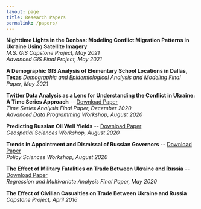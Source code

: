 ```yaml
---
layout: page
title: Research Papers
permalink: /papers/
---
```


**Nighttime Lights in the Donbas: Modeling Conflict Migration Patterns in Ukraine Using Satellite Imagery**  
*M.S. GIS Capstone Project, May 2021*  
*Advanced GIS Final Project, May 2021* 

**A Demographic GIS Analysis of Elementary School Locations in Dallas, Texas**
*Demographic and Epidemiological Analysis and Modeling Final Paper, May 2021*

**Twitter Data Analysis as a Lens for Understanding the Conflict in Ukraine: A Time Series Approach** -- [Download Paper](Ukrainian_Patriotic_Tweets.pdf)  
*Time Series Analysis Final Paper, December 2020*  
*Advanced Data Programming Workshop, August 2020*

**Predicting Russian Oil Well Yields** -- [Download Paper](Oil_Well_Yields.pdf)  
*Geospatial Sciences Workshop, August 2020*

**Trends in Appointment and Dismissal of Russian Governors** -- [Download Paper](Russian_Governors.pdf)  
*Policy Sciences Workshop, August 2020*

**The Effect of Military Fatalities on Trade Between Ukraine and Russia** -- [Download Paper](War_Trade_Ukraine.pdf)  
*Regression and Multivariate Analysis Final Paper, May 2020*

**The Effect of Civilian Casualties on Trade Between Ukraine and Russia**  
*Capstone Project, April 2016*
